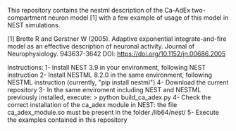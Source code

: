 This repository contains the nestml description of the Ca-AdEx two-compartment neuron model [1]
with a few example of usage of this model in NEST simulations.

[1] Brette R and Gerstner W (2005). Adaptive exponential
    integrate-and-fire model as an effective description of neuronal
    activity. Journal of Neurophysiology. 943637-3642
    DOI: https://doi.org/10.1152/jn.00686.2005


Instructions:
1- Install NEST 3.9 in your environment, following NEST instruction
2- Install NESTML 8.2.0 in the same environment, following NESTML instruction
    (currently, "pip install nestml")
4- Download the current repository
3- In the same enviroment including NEST and NESTML previously installed, execute:
    > python build_ca_adex.py
4- Check the correct installation of the ca_adex module in NEST:
    the file ca_adex_module.so must be present in the folder <NEST-installation-path>/lib64/nest/
5- Execute the examples contained in this repository 
